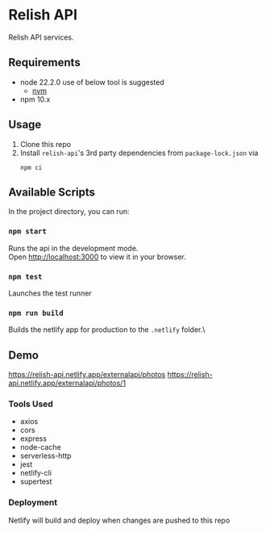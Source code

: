 # Relish API

Relish API services.

## Requirements

-   node 22.2.0 use of below tool is suggested
    -   [nvm](https://github.com/creationix/nvm)
-   npm 10.x


## Usage

1. Clone this repo
2. Install `relish-api`'s 3rd party dependencies from `package-lock.json` via
    ```
    npm ci
    ```

## Available Scripts

In the project directory, you can run:

### `npm start`

Runs the api in the development mode.\
Open [http://localhost:3000](http://localhost:3000) to view it in your browser.


### `npm test`

Launches the test runner

### `npm run build`

Builds the netlify app for production to the `.netlify` folder.\

## Demo
https://relish-api.netlify.app/externalapi/photos
https://relish-api.netlify.app/externalapi/photos/1

### Tools Used

- axios
- cors
- express
- node-cache
- serverless-http
- jest
- netlify-cli
- supertest

### Deployment

Netlify will build and deploy when changes are pushed to this repo
